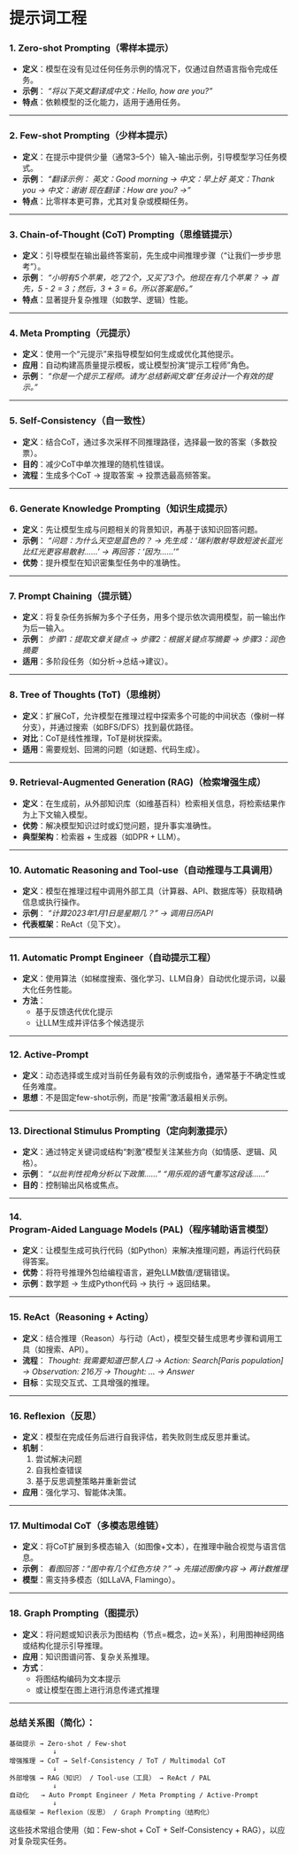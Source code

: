 # 提示词工程

### 1. **Zero-shot Prompting（零样本提示）**

- **定义**：模型在没有见过任何任务示例的情况下，仅通过自然语言指令完成任务。
- **示例**：
  *“将以下英文翻译成中文：Hello, how are you?”*
- **特点**：依赖模型的泛化能力，适用于通用任务。

---

### 2. **Few-shot Prompting（少样本提示）**

- **定义**：在提示中提供少量（通常3–5个）输入-输出示例，引导模型学习任务模式。
- **示例**：
  *“翻译示例：
  英文：Good morning → 中文：早上好
  英文：Thank you → 中文：谢谢
  现在翻译：How are you? →”*
- **特点**：比零样本更可靠，尤其对复杂或模糊任务。

---

### 3. **Chain-of-Thought (CoT) Prompting（思维链提示）**

- **定义**：引导模型在输出最终答案前，先生成中间推理步骤（“让我们一步步思考”）。
- **示例**：
  *“小明有5个苹果，吃了2个，又买了3个。他现在有几个苹果？
  → 首先，5 - 2 = 3；然后，3 + 3 = 6。所以答案是6。”*
- **特点**：显著提升复杂推理（如数学、逻辑）性能。

---

### 4. **Meta Prompting（元提示）**

- **定义**：使用一个“元提示”来指导模型如何生成或优化其他提示。
- **应用**：自动构建高质量提示模板，或让模型扮演“提示工程师”角色。
- **示例**：
  *“你是一个提示工程师。请为‘总结新闻文章’任务设计一个有效的提示。”*

---

### 5. **Self-Consistency（自一致性）**

- **定义**：结合CoT，通过多次采样不同推理路径，选择最一致的答案（多数投票）。
- **目的**：减少CoT中单次推理的随机性错误。
- **流程**：生成多个CoT → 提取答案 → 投票选最高频答案。

---

### 6. **Generate Knowledge Prompting（知识生成提示）**

- **定义**：先让模型生成与问题相关的背景知识，再基于该知识回答问题。
- **示例**：
  *“问题：为什么天空是蓝色的？
  → 先生成：‘瑞利散射导致短波长蓝光比红光更容易散射……’
  → 再回答：‘因为……’”*
- **优势**：提升模型在知识密集型任务中的准确性。

---

### 7. **Prompt Chaining（提示链）**

- **定义**：将复杂任务拆解为多个子任务，用多个提示依次调用模型，前一输出作为后一输入。
- **示例**：
  *步骤1：提取文章关键点 → 步骤2：根据关键点写摘要 → 步骤3：润色摘要*
- **适用**：多阶段任务（如分析→总结→建议）。

---

### 8. **Tree of Thoughts (ToT)（思维树）**

- **定义**：扩展CoT，允许模型在推理过程中探索多个可能的中间状态（像树一样分支），并通过搜索（如BFS/DFS）找到最优路径。
- **对比**：CoT是线性推理，ToT是树状探索。
- **适用**：需要规划、回溯的问题（如谜题、代码生成）。

---

### 9. **Retrieval-Augmented Generation (RAG)（检索增强生成）**

- **定义**：在生成前，从外部知识库（如维基百科）检索相关信息，将检索结果作为上下文输入模型。
- **优势**：解决模型知识过时或幻觉问题，提升事实准确性。
- **典型架构**：检索器 + 生成器（如DPR + LLM）。

---

### 10. **Automatic Reasoning and Tool-use（自动推理与工具调用）**

- **定义**：模型在推理过程中调用外部工具（计算器、API、数据库等）获取精确信息或执行操作。
- **示例**：
  *“计算2023年1月1日是星期几？” → 调用日历API*
- **代表框架**：ReAct（见下文）。

---

### 11. **Automatic Prompt Engineer（自动提示工程）**

- **定义**：使用算法（如梯度搜索、强化学习、LLM自身）自动优化提示词，以最大化任务性能。
- **方法**：
  - 基于反馈迭代优化提示
  - 让LLM生成并评估多个候选提示

---

### 12. **Active-Prompt**

- **定义**：动态选择或生成对当前任务最有效的示例或指令，通常基于不确定性或任务难度。
- **思想**：不是固定few-shot示例，而是“按需”激活最相关示例。

---

### 13. **Directional Stimulus Prompting（定向刺激提示）**

- **定义**：通过特定关键词或结构“刺激”模型关注某些方向（如情感、逻辑、风格）。
- **示例**：
  *“以批判性视角分析以下政策……”*
  *“用乐观的语气重写这段话……”*
- **目的**：控制输出风格或焦点。

---

### 14. **Program-Aided Language Models (PAL)（程序辅助语言模型）**

- **定义**：让模型生成可执行代码（如Python）来解决推理问题，再运行代码获得答案。
- **优势**：将符号推理外包给编程语言，避免LLM数值/逻辑错误。
- **示例**：数学题 → 生成Python代码 → 执行 → 返回结果。

---

### 15. **ReAct（Reasoning + Acting）**

- **定义**：结合推理（Reason）与行动（Act），模型交替生成思考步骤和调用工具（如搜索、API）。
- **流程**：
  *Thought: 我需要知道巴黎人口 → Action: Search[Paris population] → Observation: 216万 → Thought: … → Answer*
- **目标**：实现交互式、工具增强的推理。

---

### 16. **Reflexion（反思）**

- **定义**：模型在完成任务后进行自我评估，若失败则生成反思并重试。
- **机制**：
  1. 尝试解决问题
  2. 自我检查错误
  3. 基于反思调整策略并重新尝试
- **应用**：强化学习、智能体决策。

---

### 17. **Multimodal CoT（多模态思维链）**

- **定义**：将CoT扩展到多模态输入（如图像+文本），在推理中融合视觉与语言信息。
- **示例**：
  *看图回答：“图中有几个红色方块？” → 先描述图像内容 → 再计数推理*
- **模型**：需支持多模态（如LLaVA, Flamingo）。

---

### 18. **Graph Prompting（图提示）**

- **定义**：将问题或知识表示为图结构（节点=概念，边=关系），利用图神经网络或结构化提示引导推理。
- **应用**：知识图谱问答、复杂关系推理。
- **方式**：
  - 将图结构编码为文本提示
  - 或让模型在图上进行消息传递式推理

---

### 总结关系图（简化）：

```
基础提示 → Zero-shot / Few-shot
           ↓
增强推理 → CoT → Self-Consistency / ToT / Multimodal CoT
           ↓
外部增强 → RAG（知识） / Tool-use（工具） → ReAct / PAL
           ↓
自动化   → Auto Prompt Engineer / Meta Prompting / Active-Prompt
           ↓
高级框架 → Reflexion（反思） / Graph Prompting（结构化）
```

这些技术常组合使用（如：Few-shot + CoT + Self-Consistency + RAG），以应对复杂现实任务。

